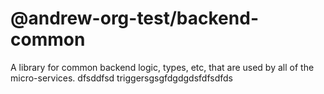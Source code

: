 # @andrew-org-test/backend-common

A library for common backend logic, types, etc, that are used by all of the micro-services.
dfsddfsd triggersgsgfdgdgdsfdfsdfds